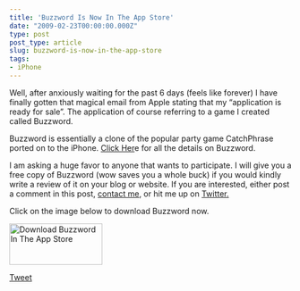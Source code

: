 ```yaml
---
title: 'Buzzword Is Now In The App Store'
date: "2009-02-23T00:00:00.000Z"
type: post 
post_type: article
slug: buzzword-is-now-in-the-app-store
tags: 
- iPhone
---
```

Well, after anxiously waiting for the past 6 days (feels like forever) I have finally gotten that magical email from Apple stating that my &#8220;application is ready for sale&#8221;. The application of course referring to a game I created called Buzzword.

Buzzword is essentially a clone of the popular party game CatchPhrase ported on to the iPhone. [ Click Her][1]e for all the details on Buzzword.

I am asking a huge favor to anyone that wants to participate. I will give you a free copy of Buzzword (wow saves you a whole buck) if you would kindly write a review of it on your blog or website. If you are interested, either post a comment in this post, [contact me][2], or hit me up on [Twitter.][3]

Click on the image below to download Buzzword now.

[<img class="alignnone size-full wp-image-98" title="Download Buzzword In The App Store" src="http://brandontreb.com/wp-content/uploads/2009/02/avail_on_app_store.png" alt="Download Buzzword In The App Store" width="166" height="74" />][4]

<div style="">
  <a href="http://twitter.com/share" class="twitter-share-button" data-count="horizontal" data-text="Buzzword Is Now In The App Store" data-url="http://brandontreb.com/buzzword-is-now-in-the-app-store"  data-via="brandontreb" data-related="brandontreb:">Tweet</a>
</div>

 [1]: http://brandontreb.com/buzzword/
 [2]: http://brandontreb.com/contact-me/
 [3]: http://twitter.com/brandontreb
 [4]: http://tinyurl.com/at53fu
